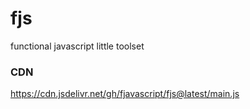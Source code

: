 # fjs
functional javascript little toolset

### CDN
https://cdn.jsdelivr.net/gh/fjavascript/fjs@latest/main.js
